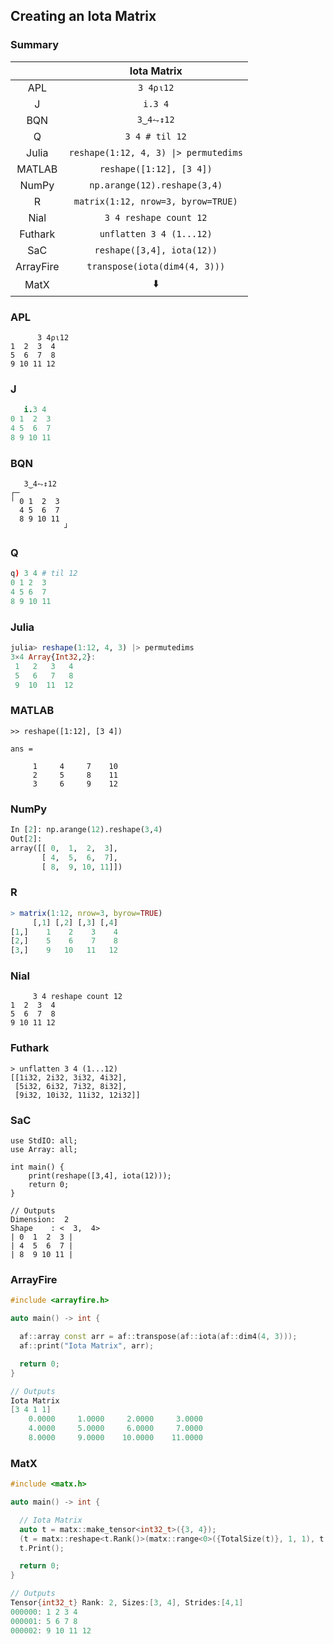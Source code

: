 ## Creating an Iota Matrix

### Summary

||Iota Matrix|
|:-:|:-:|
|APL|`3 4⍴⍳12`|
|J|`i.3 4`|
|BQN|`3‿4⥊↕12`|
|Q|`3 4 # til 12`|
|Julia|`reshape(1:12, 4, 3) \|> permutedims`|
|MATLAB|`reshape([1:12], [3 4])`|
|NumPy|`np.arange(12).reshape(3,4)`|
|R|`matrix(1:12, nrow=3, byrow=TRUE)`|
|Nial|`3 4 reshape count 12`|
|Futhark|`unflatten 3 4 (1...12)`|
|SaC|`reshape([3,4], iota(12))`|
|ArrayFire|`transpose(iota(dim4(4, 3)))`|
|MatX|:arrow_down:|:arrow_down:|

### APL
```apl
      3 4⍴⍳12
1  2  3  4
5  6  7  8
9 10 11 12
```

### J
```j
   i.3 4
0 1  2  3
4 5  6  7
8 9 10 11
```

### BQN
```bqn
   3‿4⥊↕12
┌─           
╵ 0 1  2  3  
  4 5  6  7  
  8 9 10 11  
            ┘
```

### Q
```q
q) 3 4 # til 12
0 1 2  3 
4 5 6  7 
8 9 10 11
```

### Julia
```julia
julia> reshape(1:12, 4, 3) |> permutedims
3×4 Array{Int32,2}:
 1   2   3   4
 5   6   7   8
 9  10  11  12
```

### MATLAB
```
>> reshape([1:12], [3 4])

ans =

     1     4     7    10
     2     5     8    11
     3     6     9    12
```

### NumPy
```py
In [2]: np.arange(12).reshape(3,4)
Out[2]: 
array([[ 0,  1,  2,  3],
       [ 4,  5,  6,  7],
       [ 8,  9, 10, 11]])
```

### R
```r
> matrix(1:12, nrow=3, byrow=TRUE)
     [,1] [,2] [,3] [,4]
[1,]    1    2    3    4
[2,]    5    6    7    8
[3,]    9   10   11   12
```

### Nial
```nial
     3 4 reshape count 12
1  2  3  4
5  6  7  8
9 10 11 12
```

### Futhark
```fut
> unflatten 3 4 (1...12) 
[[1i32, 2i32, 3i32, 4i32],
 [5i32, 6i32, 7i32, 8i32],
 [9i32, 10i32, 11i32, 12i32]]
```

### SaC
```
use StdIO: all;
use Array: all;

int main() {
    print(reshape([3,4], iota(12)));
    return 0;
}

// Outputs
Dimension:  2
Shape    : <  3,  4>
| 0  1  2  3 | 
| 4  5  6  7 | 
| 8  9 10 11 | 
```

### ArrayFire
```cpp
#include <arrayfire.h>

auto main() -> int {

  af::array const arr = af::transpose(af::iota(af::dim4(4, 3)));
  af::print("Iota Matrix", arr);

  return 0;
}

// Outputs
Iota Matrix
[3 4 1 1]
    0.0000     1.0000     2.0000     3.0000 
    4.0000     5.0000     6.0000     7.0000 
    8.0000     9.0000    10.0000    11.0000 
```

### MatX
```cpp
#include <matx.h>

auto main() -> int {

  // Iota Matrix
  auto t = matx::make_tensor<int32_t>({3, 4});
  (t = matx::reshape<t.Rank()>(matx::range<0>({TotalSize(t)}, 1, 1), t.Shape())).run();
  t.Print();

  return 0;
}

// Outputs
Tensor{int32_t} Rank: 2, Sizes:[3, 4], Strides:[4,1]
000000: 1 2 3 4 
000001: 5 6 7 8 
000002: 9 10 11 12
```
